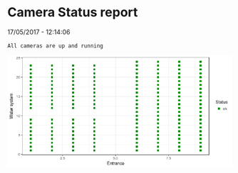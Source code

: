 Camera Status report
================
17/05/2017 - 12:14:06

    All cameras are up and running

![](camreport_files/figure-markdown_github/unnamed-chunk-2-1.png)
